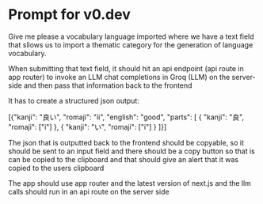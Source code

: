 # Prompt for v0.dev

Give me please a vocabulary language imported where we have a text field that sllows us to import a thematic category for the generation of language vocabulary.

When submitting that text field, it should hit an api endpoint (api route in app router) to invoke an LLM chat completions in Groq (LLM) on the server-side and then pass that information back to the frontend

It has to create a structured json output:

[{"kanji": "良い",
      "romaji": "ii",
      "english": "good",
      "parts": [
        {
          "kanji": "良",
          "romaji": ["i"]
        },
        {
          "kanji": "い",
          "romaji": ["i"]
        }
      ]}]

The json that is outputted back to the frontend should be copyable, so it should be sent to an input field and there should be a copy button so that is can be copied to the clipboard and that should give an alert that it was copied to the users clipboard

The app should use app router and the latest version of next.js and the llm calls should run in an api route on the server side
